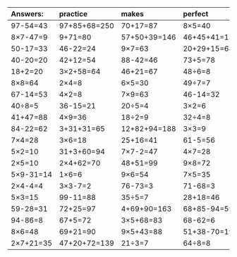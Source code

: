 | Answers: | practice | makes | perfect | ! |
| :--- | :--- | :--- | :--- | :--- |
| 97-54=43 | 97+85+68=250 | 70+17=87 | 8×5=40 | 2×2-3=1 | 
| 8×7-47=9 | 9+71=80 | 57+50+39=146 | 46+45+41=132 | 40+11=51 | 
| 50-17=33 | 46-22=24 | 9×7=63 | 20+29+15=64 | 7×7=49 | 
| 40-20=20 | 42+12=54 | 88-42=46 | 73+5=78 | 6÷2=3 | 
| 18+2=20 | 3×2+58=64 | 46+21=67 | 48÷6=8 | 8×6+50=98 | 
| 8×8=64 | 2×4=8 | 6×5=30 | 49÷7=7 | 76-44=32 | 
| 67-14=53 | 4×2=8 | 7×9=63 | 46-14=32 | 5×3+94=109 | 
| 40÷8=5 | 36-15=21 | 20÷5=4 | 3×2=6 | 74+57+43=174 | 
| 41+47=88 | 4×9=36 | 18÷2=9 | 32÷4=8 | 5×7+51=86 | 
| 84-22=62 | 3+31+31=65 | 12+82+94=188 | 3×3=9 | 50+45=95 | 
| 7×4=28 | 3×6=18 | 25+16=41 | 61-5=56 | 44+34=78 | 
| 5×2=10 | 31+3+60=94 | 7×7-2=47 | 4×7=28 | 3×9=27 | 
| 2×5=10 | 2×4+62=70 | 48+51=99 | 9×8=72 | 6×3+60=78 | 
| 5×9-31=14 | 1×6=6 | 9×6=54 | 7×5=35 | 16-9=7 | 
| 2×4-4=4 | 3×3-7=2 | 76-73=3 | 71-68=3 | 8×4=32 | 
| 5×3=15 | 99-11=88 | 35÷5=7 | 28+18=46 | 72÷9=8 | 
| 59-28=31 | 72+25=97 | 4+69+90=163 | 68+85-94=59 | 4+34+10=48 | 
| 94-86=8 | 67+5=72 | 3×5+68=83 | 68-62=6 | 9+43=52 | 
| 8×6=48 | 69+21=90 | 9×5+43=88 | 51+38-70=19 | 6×3=18 | 
| 2×7+21=35 | 47+20+72=139 | 21÷3=7 | 64÷8=8 | 5×7+87=122 | 
